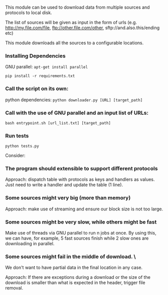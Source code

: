 This module can be used to download data from multiple sources and protocols to local disk.

The list of sources will be given as input in the form of urls (e.g. http://my.file.com/file, ftp://other.file.com/other, sftp://and.also.this/ending etc)

This module downloads all the sources to a configurable locations.

### Installing Dependencies

GNU parallel: `apt-get install parallel`

`pip install -r requirements.txt`

### Call the script on its own: 

python dependencies: `python downloader.py [URL] [target_path]`

### Call with the use of GNU parallel and an input list of URLs:

`bash entrypoint.sh [url_list.txt] [target_path]`

### Run tests

`python tests.py`

Consider:

### The program should extensible to support different protocols

Approach: dispatch table with protocols as keys and handlers as values. 
Just need to write a handler and update the table (1 line).

### Some sources might very big (more than memory)

Approach: make use of streaming and ensure our block size is not too large.

### Some sources might be very slow, while others might be fast

Make use of threads via GNU parallel to run n jobs at once. By using this,
we can have, for example, 5 fast sources finish while 2 slow ones are downloading in parallel.

### Some sources might fail in the middle of download. \
We don't want to have partial data in the final location in any case.

Approach: If there are exceptions during a download or the size of the download 
is smaller than what is expected in the header, trigger file removal.




